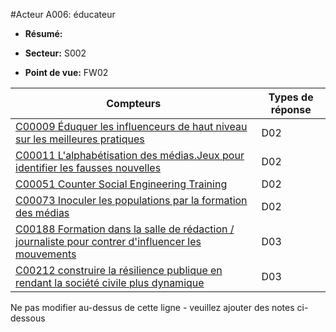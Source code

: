 #Acteur A006: éducateur

* **Résumé:**

* **Secteur:** S002

* **Point de vue:** FW02


|Compteurs |Types de réponse |
| -------- | -------------- |
| [C00009 Éduquer les influenceurs de haut niveau sur les meilleures pratiques](../../generated_pages/counters/C00009.md) | D02 |
| [C00011 L'alphabétisation des médias.Jeux pour identifier les fausses nouvelles](../../generated_pages/counters/C00011.md) | D02 |
| [C00051 Counter Social Engineering Training](../../generated_pages/counters/C00051.md) | D02 |
| [C00073 Inoculer les populations par la formation des médias](../../generated_pages/counters/C00073.md) | D02 |
| [C00188 Formation dans la salle de rédaction / journaliste pour contrer d'influencer les mouvements](../../generated_pages/counters/C00188.md) | D03 |
| [C00212 construire la résilience publique en rendant la société civile plus dynamique](../../generated_pages/counters/C00212.md) | D03 |


Ne pas modifier au-dessus de cette ligne - veuillez ajouter des notes ci-dessous
